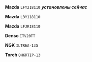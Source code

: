 __Mazda__ `LFY218110` ***установлены сейчас***

__Mazda__ `L3Y118110`

__Mazda__ `LFJR18110`

__Denso__ `ITV20TT`

__NGK__ `ILTR6A-13G`

__Torch__ `QH6RTIP-13`